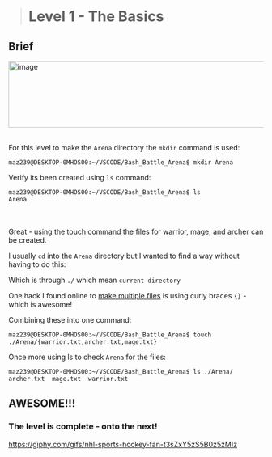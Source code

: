 > # Level 1 - The Basics
## Brief

<img width="837" height="131" alt="image" src="https://github.com/user-attachments/assets/a946f7b3-796f-4945-a51c-699a5cf374bf" />
<br><br>

For this level to make the `Arena` directory the `mkdir` command is used:

    maz239@DESKTOP-0MHOS00:~/VSCODE/Bash_Battle_Arena$ mkdir Arena                        

Verify its been created using `ls` command:

    maz239@DESKTOP-0MHOS00:~/VSCODE/Bash_Battle_Arena$ ls
    Arena
<br><br>
Great - using the touch command the files for warrior, mage, and archer can be created.

I usually `cd` into the `Arena` directory but I wanted to find a way without having to do this: 

Which is through `./` which mean `current directory`

One hack I found online to [make multiple files](https://unix.stackexchange.com/questions/338909/without-changing-your-current-directory-create-an-empty-file-in-another-directo) is using curly braces `{}` - which is awesome!

Combining these into one command:

    maz239@DESKTOP-0MHOS00:~/VSCODE/Bash_Battle_Arena$ touch ./Arena/{warrior.txt,archer.txt,mage.txt}
Once more using ls to check `Arena` for the files:
    
    maz239@DESKTOP-0MHOS00:~/VSCODE/Bash_Battle_Arena$ ls ./Arena/
    archer.txt  mage.txt  warrior.txt

## AWESOME!!!

### The level is complete - onto the next!

https://giphy.com/gifs/nhl-sports-hockey-fan-t3sZxY5zS5B0z5zMIz

  
